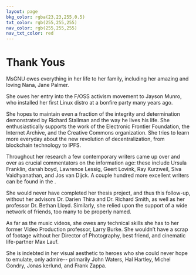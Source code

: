 ```yaml
---
layout: page
bkg_color: rgba(23,23,255,0.5)
txt_color: rgb(255,255,255)
nav_color: rgb(255,255,255)
nav_txt_color: red
---
```


# Thank Yous

MsGNU owes everything in her life to her family, including her amazing and loving Nana, Jane Palmer.

She owes her entry into the F/OSS activism movement to Jayson Munro, who installed her first Linux distro at a bonfire party many years ago.

She hopes to maintain even a fraction of the integrity and determination demonstrated by Richard Stallman and the way he lives his life. She enthusiastically supports the work of the Electronic Frontier Foundation, the Internet Archive, and the Creative Commons organization. She tries to learn more everyday about the new revolution of decentralization, from blockchain technology to IPFS.

Throughout her research a few contemporary writers came up over and over as crucial commentators on the information age: these include Ursula Franklin, danah boyd, Lawrence Lessig, Geert Lovink, Ray Kurzweil, Siva Vaidhyanathan, and Jos<e> van Dijck. A couple hundred more excellent writers can be found in the <bibliography>.

She would never have completed her thesis project, and thus this follow-up, without her advisors Dr. Darien Thira and Dr. Richard Smith, as well as her professor Dr. Bethan Lloyd. Similarly, she relied upon the support of a wide network of friends, too many to be properly named.

As far as the music videos, she owes any technical skills she has to her former Video Production professor, Larry Burke. She wouldn’t have a scrap of footage without her Director of Photography, best friend, and cinematic life-partner Max Lauf.

She is indebted in her visual aesthetic to heroes who she could never hope to emulate, only admire-- primarily John Waters, Hal Hartley, Michel Gondry, Jonas <A>kerlund, and Frank Zappa.
